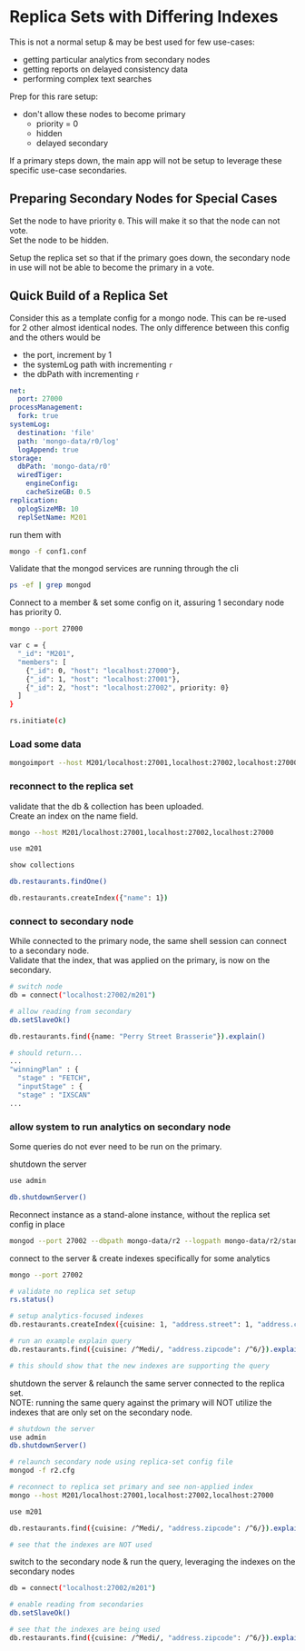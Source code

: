 # Replica Sets with Differing Indexes

This is not a normal setup & may be best used for few use-cases:

- getting particular analytics from secondary nodes
- getting reports on delayed consistency data
- performing complex text searches

Prep for this rare setup:

- don't allow these nodes to become primary
  - priority = 0
  - hidden
  - delayed secondary

If a primary steps down, the main app will not be setup to leverage these specific use-case secondaries.

## Preparing Secondary Nodes for Special Cases

Set the node to have priority `0`. This will make it so that the node can not vote.  
Set the node to be hidden.

Setup the replica set so that if the primary goes down, the secondary node in use will not be able to become the primary in a vote.

## Quick Build of a Replica Set

Consider this as a template config for a mongo node. This can be re-used for 2 other almost identical nodes. The only difference between this config and the others would be

- the port, increment by 1
- the systemLog path with incrementing `r`
- the dbPath with incrementing `r`

```yaml
net:
  port: 27000
processManagement:
  fork: true
systemLog:
  destination: 'file'
  path: 'mongo-data/r0/log'
  logAppend: true
storage:
  dbPath: 'mongo-data/r0'
  wiredTiger:
    engineConfig:
    cacheSizeGB: 0.5
replication:
  oplogSizeMB: 10
  replSetName: M201
```

run them with

```bash
mongo -f conf1.conf
```

Validate that the mongod services are running through the cli

```bash
ps -ef | grep mongod
```

Connect to a member & set some config on it, assuring 1 secondary node has priority 0.

```bash
mongo --port 27000

var c = {
  "_id": "M201",
  "members": [
    {"_id": 0, "host": "localhost:27000"},
    {"_id": 1, "host": "localhost:27001"},
    {"_id": 2, "host": "localhost:27002", priority: 0}
  ]
}

rs.initiate(c)
```

### Load some data

```bash
mongoimport --host M201/localhost:27001,localhost:27002,localhost:27000 -d m201 -c restaurants restaurants.json
```

### reconnect to the replica set

validate that the db & collection has been uploaded.  
Create an index on the name field.

```bash
mongo --host M201/localhost:27001,localhost:27002,localhost:27000

use m201

show collections

db.restaurants.findOne()

db.restaurants.createIndex({"name": 1})
```

### connect to secondary node

While connected to the primary node, the same shell session can connect to a secondary node.  
Validate that the index, that was applied on the primary, is now on the secondary.

```bash
# switch node
db = connect("localhost:27002/m201")

# allow reading from secondary
db.setSlaveOk()

db.restaurants.find({name: "Perry Street Brasserie"}).explain()

# should return...
...
"winningPlan" : {
  "stage" : "FETCH",
  "inputStage" : {
  "stage" : "IXSCAN"
...
```

### allow system to run analytics on secondary node

Some queries do not ever need to be run on the primary.

shutdown the server

```bash
use admin

db.shutdownServer()
```

Reconnect instance as a stand-alone instance, without the replica set config in place

```bash
mongod --port 27002 --dbpath mongo-data/r2 --logpath mongo-data/r2/standalone.log --fork
```

connect to the server & create indexes specifically for some analytics

```bash
mongo --port 27002

# validate no replica set setup
rs.status()

# setup analytics-focused indexes
db.restaurants.createIndex({cuisine: 1, "address.street": 1, "address.city":1, "address.state":1, "address.zipcode":1})

# run an example explain query
db.restaurants.find({cuisine: /^Medi/, "address.zipcode": /^6/}).explain()

# this should show that the new indexes are supporting the query
```

shutdown the server & relaunch the same server connected to the replica set.  
NOTE: running the same query against the primary will NOT utilize the indexes that are only set on the secondary node.

```bash
# shutdown the server
use admin
db.shutdownServer()

# relaunch secondary node using replica-set config file
mongod -f r2.cfg

# reconnect to replica set primary and see non-applied index
mongo --host M201/localhost:27001,localhost:27002,localhost:27000

use m201

db.restaurants.find({cuisine: /^Medi/, "address.zipcode": /^6/}).explain()

# see that the indexes are NOT used
```

switch to the secondary node & run the query, leveraging the indexes on the secondary nodes

```bash
db = connect("localhost:27002/m201")

# enable reading from secondaries
db.setSlaveOk()

# see that the indexes are being used
db.restaurants.find({cuisine: /^Medi/, "address.zipcode": /^6/}).explain()
```
